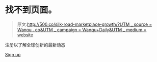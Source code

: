 # 找不到页面。

> 原文:[http://500.co/silk-road-marketplace-growth/?UTM _ source = Wanqu . co&UTM _ campaign = Wanqu+Daily&UTM _ medium = website](http://500.co/silk-road-marketplace-growth/?utm_source=wanqu.co&utm_campaign=Wanqu+Daily&utm_medium=website)

注册以了解全球创新的最新动态

[Sign up](/newsletter-sign-up)